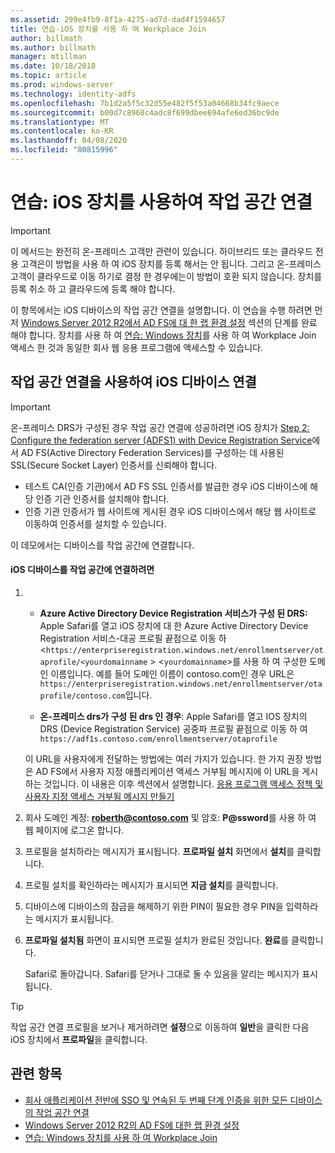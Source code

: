 ```yaml
---
ms.assetid: 299e4fb9-8f1a-4275-ad7d-dad4f1594657
title: 연습-iOS 장치를 사용 하 여 Workplace Join
author: billmath
ms.author: billmath
manager: mtillman
ms.date: 10/18/2018
ms.topic: article
ms.prod: windows-server
ms.technology: identity-adfs
ms.openlocfilehash: 7b1d2a5f5c32d55e482f5f53a04668b34fc9aece
ms.sourcegitcommit: b00d7c8968c4adc8f699dbee694afe6ed36bc9de
ms.translationtype: MT
ms.contentlocale: ko-KR
ms.lasthandoff: 04/08/2020
ms.locfileid: "80815996"
---
```

# <a name="walkthrough-workplace-join-with-an-ios-device"></a>연습: iOS 장치를 사용하여 작업 공간 연결


> [!IMPORTANT] 
> 이 메서드는 완전히 온-프레미스 고객만 관련이 있습니다. 하이브리드 또는 클라우드 전용 고객은이 방법을 사용 하 여 iOS 장치를 등록 해서는 안 됩니다. 그리고 온-프레미스 고객이 클라우드로 이동 하기로 결정 한 경우에는이 방법이 호환 되지 않습니다. 장치를 등록 취소 하 고 클라우드에 등록 해야 합니다. 

이 항목에서는 iOS 디바이스의 작업 공간 연결을 설명합니다. 이 연습을 수행 하려면 먼저 [Windows Server 2012 R2에서 AD FS에 대 한 랩 환경 설정](../../ad-fs/deployment/Set-up-the-lab-environment-for-AD-FS-in-Windows-Server-2012-R2.md) 섹션의 단계를 완료 해야 합니다. 장치를 사용 하 여 [연습: Windows 장치](Walkthrough--Workplace-Join-with-a-Windows-Device.md)를 사용 하 여 Workplace Join 액세스 한 것과 동일한 회사 웹 응용 프로그램에 액세스할 수 있습니다.


## <a name="join-an-ios-device-with-workplace-join"></a>작업 공간 연결을 사용하여 iOS 디바이스 연결

> [!IMPORTANT]
> 온-프레미스 DRS가 구성된 경우 작업 공간 연결에 성공하려면 iOS 장치가 [Step 2: Configure the federation server (ADFS1) with Device Registration Service](../../ad-fs/deployment/Set-up-the-lab-environment-for-AD-FS-in-Windows-Server-2012-R2.md#BKMK_4)에서 AD FS(Active Directory Federation Services)를 구성하는 데 사용된 SSL(Secure Socket Layer) 인증서를 신뢰해야 합니다.
> 
> -   테스트 CA(인증 기관)에서 AD FS SSL 인증서를 발급한 경우 iOS 디바이스에 해당 인증 기관 인증서를 설치해야 합니다.
> -   인증 기관 인증서가 웹 사이트에 게시된 경우 iOS 디바이스에서 해당 웹 사이트로 이동하여 인증서를 설치할 수 있습니다.

이 데모에서는 디바이스를 작업 공간에 연결합니다.

#### <a name="to-join-an-ios-device-to-a-workplace"></a>iOS 디바이스를 작업 공간에 연결하려면

1. -   **Azure Active Directory Device Registration 서비스가 구성 된 DRS:** Apple Safari를 열고 iOS 장치에 대 한 Azure Active Directory Device Registration 서비스-대공 프로필 끝점으로 이동 하 <`https://enterpriseregistration.windows.net/enrollmentserver/otaprofile/<yourdomainname` > <`yourdomainname`>를 사용 하 여 구성한 도메인 이름입니다. 예를 들어 도메인 이름이 contoso.com인 경우 URL은 `https://enterpriseregistration.windows.net/enrollmentserver/otaprofile/contoso.com`입니다.

   -   **온-프레미스 drs가 구성 된 drs 인 경우**: Apple Safari를 열고 IOS 장치의 DRS (Device Registration Service) 공중파 프로필 끝점으로 이동 하 여 `https://adf1s.contoso.com/enrollmentserver/otaprofile`

   이 URL을 사용자에게 전달하는 방법에는 여러 가지가 있습니다. 한 가지 권장 방법은 AD FS에서 사용자 지정 애플리케이션 액세스 거부됨 메시지에 이 URL을 게시하는 것입니다. 이 내용은 이후 섹션에서 설명합니다. [응용 프로그램 액세스 정책 및 사용자 지정 액세스 거부됨 메시지 만들기](https://docs.microsoft.com/azure/active-directory/active-directory-device-registration-on-premises-setup#create-an-application-access-policy-and-custom-access-denied-message)

2. 회사 도메인 계정: <strong>roberth@contoso.com</strong> 및 암호: <strong>P@ssword</strong>를 사용 하 여 웹 페이지에 로그온 합니다.

3. 프로필을 설치하라는 메시지가 표시됩니다. **프로파일 설치** 화면에서 **설치**를 클릭합니다.

4. 프로필 설치를 확인하라는 메시지가 표시되면 **지금 설치**를 클릭합니다.

5. 디바이스에 디바이스의 잠금을 해제하기 위한 PIN이 필요한 경우 PIN을 입력하라는 메시지가 표시됩니다.

6. **프로파일 설치됨** 화면이 표시되면 프로필 설치가 완료된 것입니다. **완료**를 클릭합니다.

   Safari로 돌아갑니다. Safari를 닫거나 그대로 둘 수 있음을 알리는 메시지가 표시됩니다.

> [!TIP]
> 작업 공간 연결 프로필을 보거나 제거하려면 **설정**으로 이동하여 **일반**을 클릭한 다음 iOS 장치에서 **프로파일**을 클릭합니다.

## <a name="see-also"></a>관련 항목


- [회사 애플리케이션 전반에 SSO 및 연속된 두 번째 단계 인증을 위한 모든 디바이스의 작업 공간 연결](Join-to-Workplace-from-Any-Device-for-SSO-and-Seamless-Second-Factor-Authentication-Across-Company-Applications.md)
- [Windows Server 2012 R2의 AD FS에 대한 랩 환경 설정](../../ad-fs/deployment/Set-up-the-lab-environment-for-AD-FS-in-Windows-Server-2012-R2.md)
- [연습: Windows 장치를 사용 하 여 Workplace Join](Walkthrough--Workplace-Join-with-a-Windows-Device.md)



